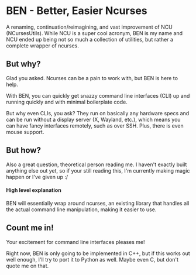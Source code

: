 # BEN - Better, Easier Ncurses

A renaming, continuation/reimagining, and vast improvement of NCU (NCursesUtils). While NCU is a super cool acronym, BEN is my name and NCU ended up being not so much a collection of utilities, but rather a complete wrapper of ncurses.

## But why?
Glad you asked. Ncurses can be a pain to work with, but BEN is here to help.

With BEN, you can quickly get snazzy command line interfaces (CLI) up and running quickly and with minimal boilerplate code.

But why even CLIs, you ask? They run on basically any hardware specs and can be run without a display server (X, Wayland, etc.), which means you can have fancy interfaces remotely, such as over SSH. Plus, there is even mouse support.

## But how?
Also a great question, theoretical person reading me. I haven't exactly built anything else out yet, so if your still reading this, I'm currently making magic happen or I've given up :/

#### High level explanation
BEN will essentially wrap around ncurses, an existing library that handles all the actual command line manipulation, making it easier to use.

## Count me in!
Your excitement for command line interfaces pleases me!

Right now, BEN is only going to be implemented in C++, but if this works out well enough, I'll try to port it to Python as well. Maybe even C, but don't quote me on that.
